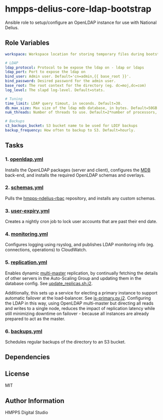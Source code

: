 hmpps-delius-core-ldap-bootstrap
=========

Ansible role to setup/configure an OpenLDAP instance for use with National Delius.


Role Variables
--------------

```yaml
workspace: Workspace location for storing temporary files during bootstrap

# LDAP
ldap_protocol: Protocol to be expose the ldap on - ldap or ldaps 
ldap_port: Port to expose the ldap on
bind_user: Admin user. Default='cn=admin,{{ base_root }}'.
bind_password: Desired password for the admin user.
base_root: The root context for the directory (eg. dc=moj,dc=com)
log_level: The slapd log-level. Default=stats.

# Tuning
time_limit: LDAP query timout, in seconds. Default=30.
db_max_size: Max size of the ldap mdb database, in bytes. Default=50GB.
num_threads: Number of threads to use. Default=2*number of processors, or 16 if there are less than 8 processors.

# Backups
s3_backups_bucket: S3 bucket name to be used for LDIF backups
backup_frequency: How often to backup to S3. Default=hourly.

```

Tasks
-----
### 1. [openldap.yml](tasks/openldap.yml)
Installs the OpenLDAP packages (server and client), 
configures the [MDB](https://www.openldap.org/pub/hyc/mdb-paper.pdf) back-end,
and installs the required OpenLDAP schemas and overlays.

### 2. [schemas.yml](tasks/schemas.yml)
Pulls the [hmpps-ndelius-rbac](https://github.com/ministryofjustice/hmpps-ndelius-rbac) repository,
and installs any custom schemas.

### 3. [user-expiry.yml](tasks/user-expiry.yml)
Creates a nightly cron job to lock user accounts that are past their end date.

### 4. [monitoring.yml](tasks/monitoring.yml)
Configures logging using rsyslog, 
and publishes LDAP monitoring info (eg. connections, operations) to CloudWatch.

### 5. [replication.yml](tasks/replication.yml)
Enables dynamic [multi-master](https://www.openldap.org/doc/admin24/replication.html#N-Way%20Multi-Master%20replication) replication, 
by continually fetching the details of other servers in the Auto-Scaling Group and updating them in the database config.
See [update_replicas.sh.j2](templates/update_replicas.sh.j2).

Additionally, this sets up a service for electing a primary instance to support automatic failover at the load-balancer.
See [is-primary.py.j2](templates/is-primary.py.j2).
Configuring the LDAP in this way, using OpenLDAP multi-master but directing all reads and writes to a single node, 
reduces the impact of replication latency while still minimizing downtime on failover - because all instances are already prepared to act as the master.

### 6. [backups.yml](tasks/backups.yml)
Schedules regular backups of the directory to an S3 bucket.

Dependencies
------------


License
-------

MIT

Author Information
------------------

HMPPS Digital Studio
